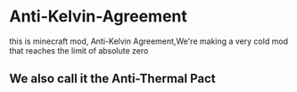 # Anti-Kelvin-Agreement
this is minecraft mod, Anti-Kelvin Agreement,We're making a very cold mod that reaches the limit of absolute zero

## We also call it the Anti-Thermal Pact
